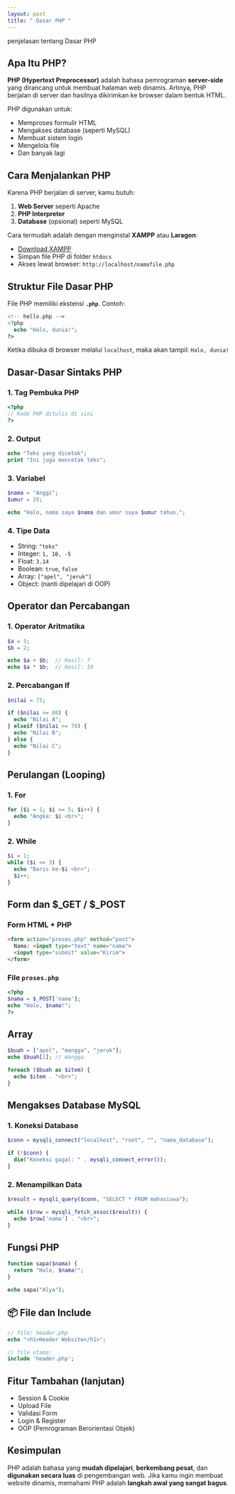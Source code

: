```yaml
---
layout: post
title: " Dasar PHP "
---
```


penjelasan tentang  Dasar PHP




##  Apa Itu PHP?

**PHP (Hypertext Preprocessor)** adalah bahasa pemrograman **server-side** yang dirancang untuk membuat halaman web dinamis. Artinya, PHP berjalan di server dan hasilnya dikirimkan ke browser dalam bentuk HTML.

PHP digunakan untuk:

* Memproses formulir HTML
* Mengakses database (seperti MySQL)
* Membuat sistem login
* Mengelola file
* Dan banyak lagi
 

##  Cara Menjalankan PHP

Karena PHP berjalan di server, kamu butuh:

1. **Web Server** seperti Apache
2. **PHP Interpreter**
3. **Database** (opsional) seperti MySQL

Cara termudah adalah dengan menginstal **XAMPP** atau **Laragon**:

* [Download XAMPP](https://www.apachefriends.org/)
* Simpan file PHP di folder `htdocs`
* Akses lewat browser: `http://localhost/namafile.php`



##  Struktur File Dasar PHP

File PHP memiliki ekstensi **`.php`**. Contoh:

```php
<!-- hello.php -->
<?php
  echo "Halo, dunia!";
?>
```

Ketika dibuka di browser melalui `localhost`, maka akan tampil:
`Halo, dunia!`


##  Dasar-Dasar Sintaks PHP

### 1. **Tag Pembuka PHP**

```php
<?php
// Kode PHP ditulis di sini
?>
```

### 2. **Output**

```php
echo "Teks yang dicetak";
print "Ini juga mencetak teks";
```

### 3. **Variabel**

```php
$nama = "Anggi";
$umur = 20;

echo "Halo, nama saya $nama dan umur saya $umur tahun.";
```

### 4. **Tipe Data**

* String: `"teks"`
* Integer: `1, 10, -5`
* Float: `3.14`
* Boolean: `true`, `false`
* Array: `["apel", "jeruk"]`
* Object: (nanti dipelajari di OOP)

 

##  Operator dan Percabangan

### 1. **Operator Aritmatika**

```php
$a = 5;
$b = 2;

echo $a + $b;  // Hasil: 7
echo $a * $b;  // Hasil: 10
```

### 2. **Percabangan If**

```php
$nilai = 75;

if ($nilai >= 80) {
  echo "Nilai A";
} elseif ($nilai >= 70) {
  echo "Nilai B";
} else {
  echo "Nilai C";
}
```

 

##  Perulangan (Looping)

### 1. **For**

```php
for ($i = 1; $i <= 5; $i++) {
  echo "Angka: $i <br>";
}
```

### 2. **While**

```php
$i = 1;
while ($i <= 3) {
  echo "Baris ke-$i <br>";
  $i++;
}
```

 

##  Form dan $\_GET / $\_POST

### Form HTML + PHP

```html
<form action="proses.php" method="post">
  Nama: <input type="text" name="nama">
  <input type="submit" value="Kirim">
</form>
```

### File `proses.php`

```php
<?php
$nama = $_POST['nama'];
echo "Halo, $nama!";
?>
```

 

##  Array

```php
$buah = ["apel", "mangga", "jeruk"];
echo $buah[1]; // mangga

foreach ($buah as $item) {
  echo $item . "<br>";
}
```

 

##  Mengakses Database MySQL

### 1. Koneksi Database

```php
$conn = mysqli_connect("localhost", "root", "", "nama_database");

if (!$conn) {
  die("Koneksi gagal: " . mysqli_connect_error());
}
```

### 2. Menampilkan Data

```php
$result = mysqli_query($conn, "SELECT * FROM mahasiswa");

while ($row = mysqli_fetch_assoc($result)) {
  echo $row['nama'] . "<br>";
}
```

 

##  Fungsi PHP

```php
function sapa($nama) {
  return "Halo, $nama!";
}

echo sapa("Alya");
```

 

## 📦 File dan Include

```php
// file: header.php
echo "<h1>Header Website</h1>";

// file utama:
include 'header.php';
```

 

## Fitur Tambahan (lanjutan)

* Session & Cookie
* Upload File
* Validasi Form
* Login & Register
* OOP (Pemrograman Berorientasi Objek)
 
##  Kesimpulan

PHP adalah bahasa yang **mudah dipelajari**, **berkembang pesat**, dan **digunakan secara luas** di pengembangan web. Jika kamu ingin membuat website dinamis, memahami PHP adalah **langkah awal yang sangat bagus**.

 